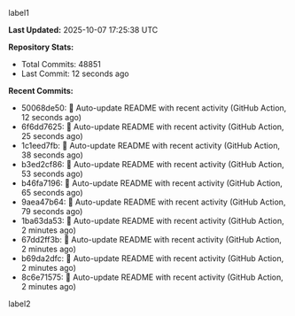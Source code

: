 
label1 
<!-- ACTIVITY_START -->
**Last Updated:** 2025-10-07 17:25:38 UTC

**Repository Stats:**
- Total Commits: 48851
- Last Commit: 12 seconds ago

**Recent Commits:**
- 50068de50: 🤖 Auto-update README with recent activity (GitHub Action, 12 seconds ago)
- 6f6dd7625: 🤖 Auto-update README with recent activity (GitHub Action, 25 seconds ago)
- 1c1eed7fb: 🤖 Auto-update README with recent activity (GitHub Action, 38 seconds ago)
- b3ed2cf86: 🤖 Auto-update README with recent activity (GitHub Action, 53 seconds ago)
- b46fa7196: 🤖 Auto-update README with recent activity (GitHub Action, 65 seconds ago)
- 9aea47b64: 🤖 Auto-update README with recent activity (GitHub Action, 79 seconds ago)
- 1ba63da53: 🤖 Auto-update README with recent activity (GitHub Action, 2 minutes ago)
- 67dd2ff3b: 🤖 Auto-update README with recent activity (GitHub Action, 2 minutes ago)
- b69da2dfc: 🤖 Auto-update README with recent activity (GitHub Action, 2 minutes ago)
- 8c6e71575: 🤖 Auto-update README with recent activity (GitHub Action, 2 minutes ago)
<!-- ACTIVITY_END -->

label2
